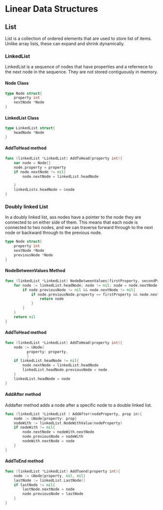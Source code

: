 # Linear Data Structures

## List

List is a collection of ordered elements that are used to store list of items.
Unlike array lists, these can expand and shrink dynamically.

### LinkedList

LinkedList is a sequence of nodes that have properties and a refernece to the next node in the sequence.
They are not stored contiguously in memory.

#### Node Class

```go
type Node struct{
    property int
    nextNode *Node
}
```

#### LinkedList Class

```go
type LinkedList struct{
    headNode *Node
}
```

#### AddToHead method

```go
func (linkedList *LinkedList) AddToHead(property int){
    var node = Node{}
    node.property = property
    if node.nextNode != nil{
        node.nextNode = linkedList.headNode

    }
    linkedLists.headNode = &node
}
```

### Doubly linked List

In a doubly linked list, ass nodes have a pointer to the node they are connected to on either side of them. This means that each node is connected to two nodes, and we can traverse forward through to the next node or backward through to the previous node.

```go
type Node struct{
    property int
    nextNode *Node
    previousNode *Node
}
```

#### NodeBetweenValues Method

```go
func (linkedList *LinkedList) NodeBetweenValues(firstProperty, secondProperty int) *Node{
    for node := linkedList.headNode; node != nil; node = node.nextNode{
        if node.previousNode != nil && node.nextNode != nil{
            if node.previousNode.property == firstProperty && node.nextNode.property == secondProperty{
                return node
            }
        }
    }
    return nil
}
```

#### AddToHead method

```go
func (linkedList *LinkedList) AddToHead(property int){
    node := &Node{
          property: property,
          }
    if linkedList.headNode != nil{
        node.nextNode = linkedList.headNode
        linkedList.headNode.previousNode = node
    }
    linkedList.headNode = node
}
```

#### AddAfter method

Addafter method adds a node after a specific node to a double linked list.

```go
func (linkedList *LinkedList ) AddAfter(nodeProperty, prop in){
    node := &Node{property: prop}
    nodeWith := linkedList.NodeWithValue(nodeProperty)
    if nodeWith != nil{
        node.nextNode = nodeWith.nextNode
        node.previousNode = nodeWith
        nodeWith.nextNode = node
    }
}
```


#### AddToEnd method

```go
func (linkedList *LinkedList) AddToend(property int){
    node := &Node{property, nil, nil}
    lastNode := linkedList.LastNode()
    if lastNode != nil{
        lastNode.nextNode = node
        node.previousNode = lastNode
    }
}
```
